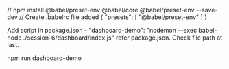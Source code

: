 // npm install @babel/preset-env @babel/core @babel/preset-env --save-dev
// Create .babelrc file added 
{
    "presets": [
        "@babel/preset-env"
    ]
}

Add script in package.json - "dashboard-demo": "nodemon --exec babel-node ./session-6/dashboard/index.js"
refer package.json. Check file path at last.

npm run dashboard-demo